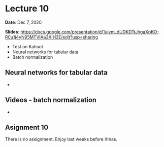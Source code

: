 # Lecture 10

**Date**: Dec 7, 2020

**Slides**: https://docs.google.com/presentation/d/1uiym_dUDKDTtJhgaXpKO-R0u1j4yN95MTVIAa3XIH3E/edit?usp=sharing

* Test on Kahoot
* Neural networks for tabular data
* Batch normalization

## Neural networks for tabular data

* 

## Videos - batch normalization

* 

## Asignment 10

There is no assignment. Enjoy last weeks before Xmas.
